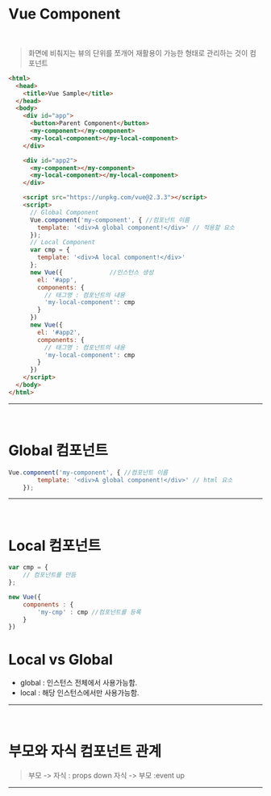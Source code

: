# Vue Component

<br />

> 화면에 비춰지는 뷰의 단위를 쪼개어 재활용이 가능한 형태로 관리하는 것이 컴포넌트

```html
<html>
  <head>
    <title>Vue Sample</title>
  </head>
  <body>
    <div id="app">
      <button>Parent Component</button>
      <my-component></my-component>
      <my-local-component></my-local-component>
    </div>

    <div id="app2">
      <my-component></my-component>
      <my-local-component></my-local-component>
    </div>

    <script src="https://unpkg.com/vue@2.3.3"></script>
    <script>
      // Global Component
      Vue.component('my-component', { //컴포넌트 이름
        template: '<div>A global component!</div>' // 적용할 요소
      });
      // Local Component
      var cmp = {
        template: '<div>A local component!</div>'
      };
      new Vue({             //인스턴스 생성
        el: '#app',
        components: {
          // 태그명 : 컴포넌트의 내용
          'my-local-component': cmp
        }
      })
      new Vue({
        el: '#app2',
        components: {
          // 태그명 : 컴포넌트의 내용
          'my-local-component': cmp
        }
      })
    </script>
  </body>
</html>
```

---

<br />

# Global 컴포넌트 

```javascript
Vue.component('my-component', { //컴포넌트 이름
        template: '<div>A global component!</div>' // html 요소
    });

```


---

<br />

# Local 컴포넌트

```javascript
var cmp = {
    // 컴포넌트를 만듬
};

new Vue({
    components : {
        'my-cmp' : cmp //컴포넌트를 등록
    }
})

```

# Local vs Global

* global : 인스턴스 전체에서 사용가능함.
* local : 해당 인스턴스에서만 사용가능함.


---

<br />

# 부모와 자식 컴포넌트 관계

> 부모 -> 자식 : props down
> 자식 -> 부모 :event up

---

<br />

